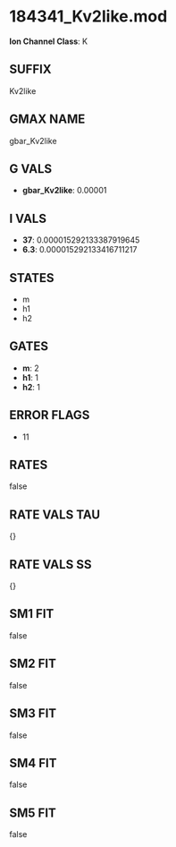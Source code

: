 # 184341_Kv2like.mod

**Ion Channel Class**: K

## SUFFIX

Kv2like

## GMAX NAME

gbar_Kv2like

## G VALS

- **gbar_Kv2like**: 0.00001

## I VALS

- **37**: 0.000015292133387919645
- **6.3**: 0.000015292133416711217

## STATES

- m
- h1
- h2

## GATES

- **m**: 2
- **h1**: 1
- **h2**: 1

## ERROR FLAGS

- 11

## RATES

false

## RATE VALS TAU

{}

## RATE VALS SS

{}

## SM1 FIT

false

## SM2 FIT

false

## SM3 FIT

false

## SM4 FIT

false

## SM5 FIT

false
